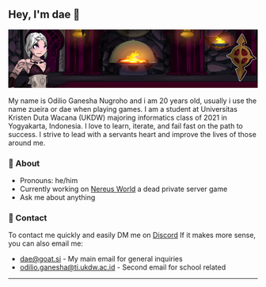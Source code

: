 ## Hey, I'm dae 👋

<a href="https://agathosune.world/" target="_blank">
  <img alt="banner" src="https://github.com/Loneth/Loneth/blob/main/assets/Github-Banner.png"/>
</a>

My name is Odilio Ganesha Nugroho and i am 20 years old, usually i use the name zueira or dae when playing games. I am a student at Universitas Kristen Duta Wacana (UKDW) majoring informatics class of 2021 in Yogyakarta, Indonesia. I love to learn, iterate, and fail fast on the path to success. I strive to lead with a servants heart and improve the lives of those around me.

### 🦄 About

- Pronouns: he/him
- Currently working on [Nereus World](https://github.com/Nereus-Agathosune) a dead private server game
- Ask me about anything

### 🌈 Contact

To contact me quickly and easily DM me on [Discord](https://discord.com/users/514722220090851328) If it makes more sense, you can also email me:

- dae@goat.si - My main email for general inquiries
- odilio.ganesha@ti.ukdw.ac.id - Second email for school related

---

<!--
**Loneth/Loneth** is a ✨ _special_ ✨ repository because its `README.md` (this file) appears on your GitHub profile.

Here are some ideas to get you started:

- 🔭 I’m currently working on ...
- 🌱 I’m currently learning ...
- 👯 I’m looking to collaborate on ...
- 🤔 I’m looking for help with ...
- 💬 Ask me about ...
- 📫 How to reach me: ...
- 😄 Pronouns: ...
- ⚡ Fun fact: ...s
-->
